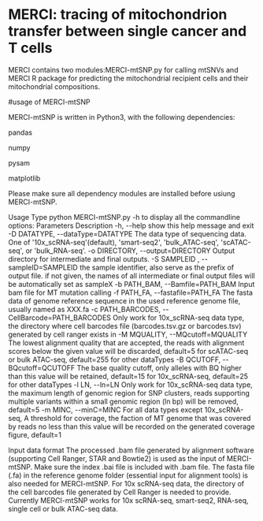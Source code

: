 # MERCI: tracing of mitochondrion transfer between single cancer and T cells
MERCI contains two modules:MERCI-mtSNP.py for calling mtSNVs and MERCI R package for predicting the mitochondrial recipient cells and their mitochondrial compositions. 

#usage of MERCI-mtSNP

MERCI-mtSNP is written in Python3, with the following dependencies: 

pandas

numpy

pysam

matplotlib

Please make sure all dependency modules are installed before usiung MERCI-mtSNP.

Usage
Type python MERCI-mtSNP.py -h to display all the commandline options:
Parameters	Description
-h, --help	show this help message and exit
-D DATATYPE, --dataType=DATATYPE	The data type of sequencing data. One of '10x_scRNA-seq'(default), 'smart-seq2', 'bulk_ATAC-seq', 'scATAC-seq', or 'bulk_RNA-seq'.
-o DIRECTORY, --output=DIRECTORY	Output directory for intermediate and final outputs.
-S SAMPLEID , --sampleID=SAMPLEID	the sample identifier, also serve as the prefix of output file. if not given, the names of all intermediate or final output files will be automatically set as sampleX
-b PATH_BAM, --Bamfile=PATH_BAM	Input bam file for MT mutation calling
-f PATH_FA, --fastafile=PATH_FA	The fasta data of genome reference sequence in the used reference genome file, usually named as XXX.fa
-c PATH_BARCODES, --CellBarcode=PATH_BARCODES	Only work for 10x_scRNA-seq data type, the directory where cell barcodes file (barcodes.tsv.gz or barcodes.tsv) generated by cell ranger exists in
-M MQUALITY, --MQcutoff=MQUALITY
	The lowest alignment quality that are accepted, the reads with alignment scores below the given value will be discarded, default=5 for scATAC-seq or bulk ATAC-seq, default=255 for other dataTypes
-B QCUTOFF, --BQcutoff=QCUTOFF	The base quality cutoff, only alleles with BQ higher than this value will be retained, default=15 for 10x_scRNA-seq, default=25 for other dataTypes
-l LN, --ln=LN	Only work for 10x_scRNA-seq data type, the maximum length of genomic region for SNP clusters, reads supporting multiple variants within a small genomic region (ln bp) will be removed, default=5
-m MINC, --minC=MINC	For all data types except 10x_scRNA-seq, A threshold for coverage, the faction of MT genome that was covered by reads no less than this value will be recorded on the generated coverage figure, default=1

Input data format
The processed .bam file generated by alignment software (supporting Cell Ranger, STAR and Bowtie2) is used as the input of MERCI-mtSNP. Make sure the index .bai file is included with .bam file. The fasta file (.fa) in the reference genome folder (essential input for alignment tools) is also needed for MERCI-mtSNP.
For 10x scRNA-seq data, the directory of the cell barcodes file generated by Cell Ranger  is needed to provide.
Currently MERCI-mtSNP works for 10x scRNA-seq, smart-seq2, RNA-seq, single cell or bulk ATAC-seq  data.
